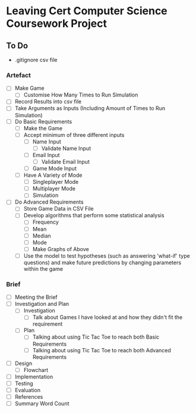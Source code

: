 # Leaving Cert Computer Science Coursework Project

## To Do

- .gitignore csv file

### Artefact

- [ ] Make Game
  - [ ] Customise How Many Times to Run Simulation
- [ ] Record Results into csv file
- [ ] Take Arguments as Inputs (Including Amount of Times to Run Simulation)
- [ ] Do Basic Requirements
  - [ ] Make the Game
  - [ ] Accept minimum of three different inputs
    - [ ] Name Input
      - [ ] Validate Name Input
    - [ ] Email Input
      - [ ] Validate Email Input
    - [ ] Game Mode Input
  - [ ] Have A Variety of Mode
    - [ ] Singleplayer Mode
    - [ ] Multiplayer Mode
    - [ ] Simulation
- [ ] Do Advanced Requirements
  - [ ] Store Game Data in CSV File
  - [ ] Develop algorithms that perform some statistical analysis
    - [ ] Frequency
    - [ ] Mean
    - [ ] Median
    - [ ] Mode
    - [ ] Make Graphs of Above
  - [ ] Use the model to test hypotheses (such as answering 'what-if' type questions) and make future predictions by changing parameters within the game  

### Brief

- [ ] Meeting the Brief
- [ ] Investigation and Plan
  - [ ] Investigation
    - [ ] Talk about Games I have looked at and how they didn't fit the requirement 
  - [ ] Plan
    - [ ] Talking about using Tic Tac Toe to reach both Basic Requirements
    - [ ] Talking about using Tic Tac Toe to reach both Advanced Requirements
- [ ] Design
  - [ ] Flowchart
- [ ] Implementation
- [ ] Testing
- [ ] Evaluation
- [ ] References
- [ ] Summary Word Count
